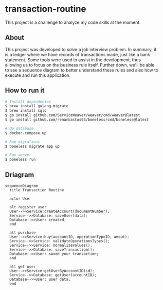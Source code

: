 # transaction-routine
This project is a challenge to analyze my code skills at the moment.

## About
This project was developed to solve a job interview problem. In summary, it is a ledger where we have records of transactions made, just like a bank statement. Some tools were used to assist in the development, thus allowing us to focus on the business rule itself. Further down, we'll be able to see a sequence diagram to better understand these rules and also how to execute and run this application.

## How to run it
```bash
# Install dependecies
$ brew install golang-migrate
$ brew install sqlc
$ go install github.com/ServiceWeaver/weaver/cmd/weaver@latest
$ go install github.com/renanbastos93/boneless/cmd/boneless@latest

# Up database
$ docker-compose up

# Run migrations
$ boneless migrate app up

# Run server
$ boneless run
```

## Driagram
```mermaid
sequenceDiagram 
  title Transaction Routine
  
  actor User
  
  alt register user
  User-->>Service:createAccount(documentNumber);
  Service-->>Database: saveUser(data);
  Database-->>User: created;
  end
  
  alt purchase
  User-->>Service:buy(accountID, operationTypeID, amout);
  Service-->>Service: validateOperationsTypes();
  Service-->>Service: normalizeValues();
  Service-->>Database: saveTransaction();
  Database-->>User: saved your transaction;
  end
  
  alt get user
  User-->>Service:getUserByAccountID(id);
  Service-->>Database: getUser(accountID);
  Database-->>User: user data;
  end
```
<!-- 
![image](https://github.com/renanbastos93/transaction-routine/assets/8202898/26cd5c8c-927b-46b7-a987-228d9220ce7a)


![image](https://github.com/renanbastos93/transaction-routine/assets/8202898/5a73fd16-6282-43c1-a38f-0716db205202)


![image](https://github.com/renanbastos93/transaction-routine/assets/8202898/49bcc520-d941-4f24-b6b6-4899110217e2) -->
